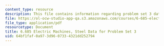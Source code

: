 ```yaml
---
content_type: resource
description: This file contains information regarding problem set 3 data.
file: https://ol-ocw-studio-app-qa.s3.amazonaws.com/courses/6-685-electric-machines-fall-2013/64bf1faf0a973d9607334321dd252794_MIT6_685F13_ps03data.pdf
file_type: application/pdf
resourcetype: Document
title: 6.685 Electric Machines, Steel Data for Problem Set 3
uid: 64bf1faf-0a97-3d96-0733-4321dd252794
---
```

